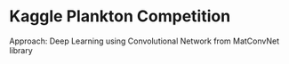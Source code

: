 # Kaggle Plankton Competition

Approach: Deep Learning using Convolutional Network from MatConvNet library
